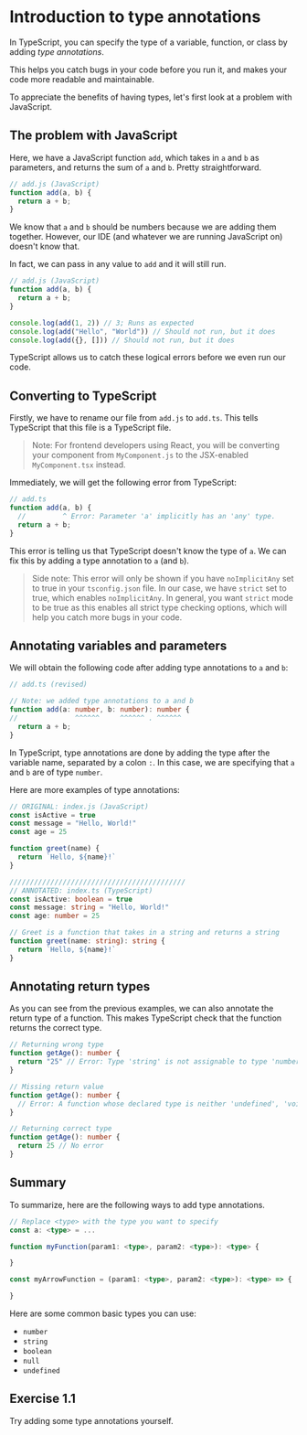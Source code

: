 # Introduction to type annotations

In TypeScript, you can specify the type of a variable, function, or class by adding *type annotations*.

This helps you catch bugs in your code before you run it, and makes your code more readable and maintainable.

To appreciate the benefits of having types, let's first look at a problem with JavaScript.

## The problem with JavaScript

Here, we have a JavaScript function `add`, which takes in `a` and `b` as parameters, and returns the sum of `a` and `b`. Pretty straightforward.

```ts
// add.js (JavaScript)
function add(a, b) {
  return a + b;
}
```


We know that `a` and `b` should be numbers because we are adding them together. However, our IDE (and whatever we are running JavaScript on) doesn't know that.

In fact, we can pass in any value to `add` and it will still run.

```js
// add.js (JavaScript)
function add(a, b) {
  return a + b;
}

console.log(add(1, 2)) // 3; Runs as expected
console.log(add("Hello", "World")) // Should not run, but it does
console.log(add({}, [])) // Should not run, but it does
```

TypeScript allows us to catch these logical errors before we even run our code.

## Converting to TypeScript

Firstly, we have to rename our file from `add.js` to `add.ts`. This tells TypeScript that this file is a TypeScript file.
> Note: For frontend developers using React, you will be converting your component from `MyComponent.js` to the JSX-enabled `MyComponent.tsx` instead.

Immediately, we will get the following error from TypeScript:

```ts
// add.ts
function add(a, b) {
  //         ^ Error: Parameter 'a' implicitly has an 'any' type.
  return a + b;
}
```

This error is telling us that TypeScript doesn't know the type of `a`. We can fix this by adding a type annotation to `a` (and `b`).

> Side note: This error will only be shown if you have `noImplicitAny` set to true in your `tsconfig.json` file. In our case, we have `strict` set to true, which enables `noImplicitAny`. In general, you want `strict` mode to be true as this enables all strict type checking options, which will help you catch more bugs in your code.

## Annotating variables and parameters

We will obtain the following code after adding type annotations to `a` and `b`:

```ts
// add.ts (revised)

// Note: we added type annotations to a and b
function add(a: number, b: number): number {
//              ^^^^^^     ^^^^^^ . ^^^^^^
  return a + b;
}
```

In TypeScript, type annotations are done by adding the type after the variable name, separated by a colon `:`. In this case, we are specifying that `a` and `b` are of type `number`.

Here are more examples of type annotations:

```ts
// ORIGINAL: index.js (JavaScript)
const isActive = true
const message = "Hello, World!"
const age = 25

function greet(name) {
  return `Hello, ${name}!`
}

///////////////////////////////////////////
// ANNOTATED: index.ts (TypeScript)
const isActive: boolean = true
const message: string = "Hello, World!"
const age: number = 25

// Greet is a function that takes in a string and returns a string
function greet(name: string): string {
  return `Hello, ${name}!`
}
```

## Annotating return types

As you can see from the previous examples, we can also annotate the return type of a function. This makes TypeScript check that the function returns the correct type.

```ts
// Returning wrong type
function getAge(): number {
  return "25" // Error: Type 'string' is not assignable to type 'number'
}

// Missing return value
function getAge(): number {
  // Error: A function whose declared type is neither 'undefined', 'void', nor 'any' must return a value.
}

// Returning correct type
function getAge(): number {
  return 25 // No error
}
```

## Summary

To summarize, here are the following ways to add type annotations.

```ts
// Replace <type> with the type you want to specify
const a: <type> = ...

function myFunction(param1: <type>, param2: <type>): <type> {

}

const myArrowFunction = (param1: <type>, param2: <type>): <type> => {

}
```

Here are some common basic types you can use:

- `number`
- `string`
- `boolean`
- `null`
- `undefined`

## Exercise 1.1

Try adding some type annotations yourself.
